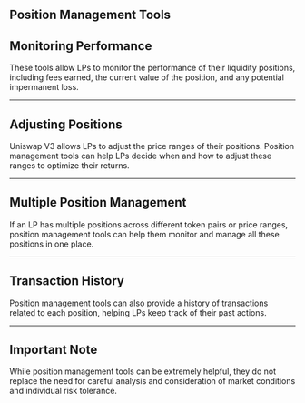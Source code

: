 ## Position Management Tools


## Monitoring Performance

These tools allow LPs to monitor the performance of their liquidity positions, including fees earned, the current value of the position, and any potential impermanent loss.


    


---
## Adjusting Positions

Uniswap V3 allows LPs to adjust the price ranges of their positions. Position management tools can help LPs decide when and how to adjust these ranges to optimize their returns.


    


---
## Multiple Position Management

If an LP has multiple positions across different token pairs or price ranges, position management tools can help them monitor and manage all these positions in one place.


    


---
## Transaction History

Position management tools can also provide a history of transactions related to each position, helping LPs keep track of their past actions.


    


---
## Important Note

While position management tools can be extremely helpful, they do not replace the need for careful analysis and consideration of market conditions and individual risk tolerance.


    
   